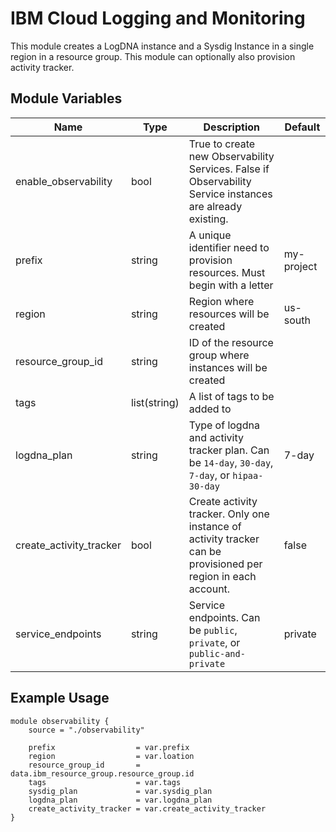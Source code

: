 # IBM Cloud Logging and Monitoring

This module creates a LogDNA instance and a Sysdig Instance in a single region in a resource group. This module can optionally also provision activity tracker.

## Module Variables

Name                    | Type         | Description                                                                                                   | Default
----------------------- | ------------ | ------------------------------------------------------------------------------------------------------------- | ----------------------
enable_observability    | bool         | True to create new Observability Services. False if Observability Service instances are already existing. | |
prefix                  | string       | A unique identifier need to provision resources. Must begin with a letter                                     | my-project
region                  | string       | Region where resources will be created                                                                        | us-south
resource_group_id       | string       | ID of the resource group where instances will be created                                                      | 
tags                    | list(string) | A list of tags to be added to 
logdna_plan             | string       | Type of logdna and activity tracker plan. Can be `14-day`, `30-day`, `7-day`, or `hipaa-30-day`               | 7-day
create_activity_tracker | bool         | Create activity tracker. Only one instance of activity tracker can be provisioned per region in each account. | false
service_endpoints       | string       | Service endpoints. Can be `public`, `private`, or `public-and-private`                                        | private

## Example Usage

```hcl-terraform
module observability {
    source = "./observability"

    prefix                  = var.prefix
    region                  = var.loation
    resource_group_id       = data.ibm_resource_group.resource_group.id
    tags                    = var.tags
    sysdig_plan             = var.sysdig_plan
    logdna_plan             = var.logdna_plan
    create_activity_tracker = var.create_activity_tracker
}
```
